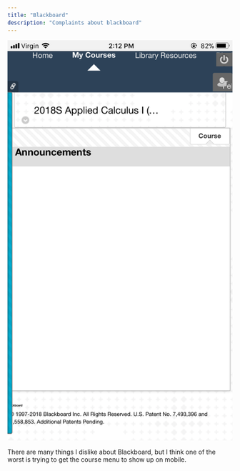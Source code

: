 ```yaml
---
title: "Blackboard"
description: "Complaints about blackboard"
---
```


<img src="/img/blackboard.png" alt="Screenshot of blackboard mobile website">

There are many things I dislike about Blackboard, but I think one of the worst is trying to get the course menu to show up on mobile.
